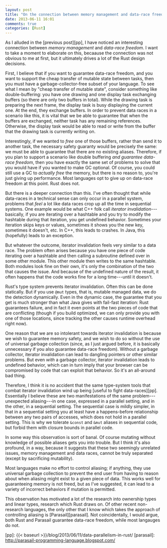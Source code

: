 ```yaml
---
layout: post
title: "On the connection between memory management and data-race freedom"
date: 2013-06-11 16:01
comments: true
categories: [Rust]
---
```


As I alluded in the [previous post][pp], I have noticed an interesting
connection between *memory management* and *data-race freedom*. I want
to take a moment to elaborate on this, becaause the connection was not
obvious to me at first, but it ultimately drives a lot of the Rust
design decisions.

First, I believe that if you want to guarantee data-race freedom, and
you want to support the cheap transfer of mutable state between tasks,
then you must have a garbage-collector-free subset of your
language. To see what I mean by "cheap transfer of mutable state",
consider something like double-buffering: you have one drawing and one
display task exchanging buffers (so there are only two buffers in
total).  While the drawing task is preparing the next frame, the
display task is busy displaying the current one. At the end, they
exchange buffers.  In order to prevent data races in a scenario like
this, it is vital that we be able to guarantee that when the buffers
are exchanged, neither task has any remaining references. Otherwise,
the display task would be able to read or write from the buffer that
the drawing task is currently writing on.

Interestingly, if we wanted to *free* one of those buffers, rather
than send it to another task, the necessary safety guaranty would be
precisely the same: we must be able to guarantee that there are no
existing aliases. Therefore, if you plan to support a scenario like
double buffering *and guarantee data-race freedom*, then you have
exactly the same set of problems to solve that you would have if you
wanted to make GC optional. Of course, you could still use a GC to
*actually free* the memory, but there is no reason to, you're just
giving up performance. Most languages opt to give up on data-race
freedom at this point. Rust does not.

But there is a deeper connection than this. I've often thought that
while data-races in a technical sense can only occur in a parallel
system, problems that *feel* a lot like data races crop up all the
time in sequential systems. One example would be what C++ folk call
*iterator invalidation*---basically, if you are iterating over a
hashtable and you try to modify the hashtable during that iteration,
you get undefined behavior. Sometimes your iteration skips keys or
values, sometimes it shows you the new key, sometimes it doesn't, etc.
In C++, this leads to crashes. In Java, this (hopefully) leads to an
exception.

But whatever the outcome, iterator invalidation feels very similar to
a data race. The problem often arises because you have one piece of
code iterating over a hashtable and then calling a subroutine defined
over in some other module. This other module then writes to the same
hashtable.  Both modules look fine on their own, it's only the
combination of the two that causes the issue. And because of the
undefined nature of the result, it often happens that the code works
fine for a long time---until it doesn't.

Rust's type system prevents iterator invalidation. Often this can be
done statically. But if you use `@mut` types, that is, mutable managed
data, we do the detection dynamically. Even in the dynamic case, the
guarantee that you get is much stronger than what Java gives with
fail-fast iteration: Rust guarantees failure, and in fact it even
points at the two pieces of code that are conflicting (though if you
build optimized, we can only provide you with one of those locations,
since tracking the other causes runtime overhead right now).

One reason that we are so intolerant towards iterator invalidation is
because we wish to guarantee memory safety, and we wish to do so
without the use of universal garbage collection (since, as I just
argued before, it is basically unnecessary if you also guarantee
data-race freedom). Without a garbage collector, iterator invalidation
can lead to dangling pointers or other similar problems. But even
*with* a garbage collector, iterator invalidation leads to undefined
behavior, which can in turn imply that your browser can be compromised
by code that can exploit that behavior. So it's an all-around bad
thing.

Therefore, I think it is no accident that the same type-system tools
that combat iterator invalidation wind up being
[useful to fight data-races][pp]. Essentially I believe these are two
manifestations of the same problem---unexpected aliasing---in one
case, expressed in a parallel setting, and in the other, in a
sequential setting. The sequential case is mildly simpler, in that in
a sequential setting you at least have a happens-before relationship
between any two pairs of accesses, which does not hold in a parallel
setting.  This is why we tolerate `&const` and `&mut` aliases in
sequential code, but forbid them with closure bounds in parallel code.

In some way this observation is sort of banal. Of course mutating
without knowledge of possible aliases gets you into trouble. But I
think it's also profound, in a way, because it suggests that these two
seemingly unrelated issues, memory management and data races, cannot
be truly separated (except by sacrificing mutability).

Most languages make no effort to control aliasing; if anything, they
use universal garbage collection to prevent the end user from having
to reason about when aliasing might exist to a given piece of
data. This works well for guaranteeing memory is not freed, but as
I've suggested, it can lead to a variety of incorrect behaviors if
mutation is permitted.

This observation has motivated a lot of the research into ownership
types and linear types, research which Rust draws on. Of other recent
non-research languages, the only other that I know which takes the
approach of controlling aliasing is [Parasail][parasail]. Not
coincidentally, I would argue, both Rust and Parasail guarantee
data-race freedom, while most langauges do not.

[pp]: {{< baseurl >}}/blog/2013/06/11/data-parallelism-in-rust/
[parasail]: http://parasail-programming-language.blogspot.com/
